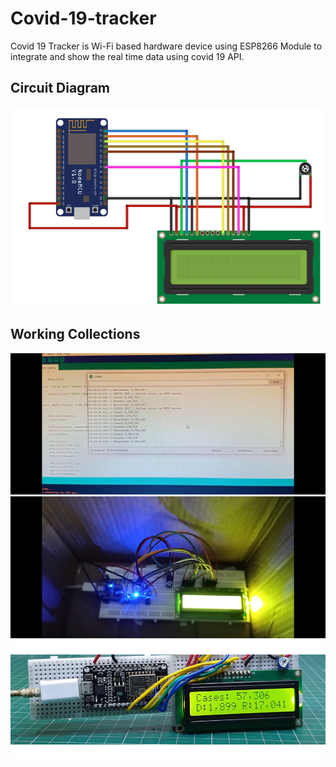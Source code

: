# Covid-19-tracker
Covid 19 Tracker is Wi-Fi based hardware device using ESP8266 Module to integrate and show the real time data using covid 19 API. 

## Circuit Diagram
![Circuit Diagram](https://github.com/TauqeerAhmad5201/Covid-19-tracker/blob/main/ckt-diagram.png?raw=true)

## Working Collections 

![collecting data](https://github.com/TauqeerAhmad5201/Covid-19-tracker/blob/main/images/Working1.jpg?raw=true)
![Some_highlights](https://github.com/TauqeerAhmad5201/Covid-19-tracker/blob/main/images/Working2.jpg?raw=true)
![Output](https://github.com/TauqeerAhmad5201/Covid-19-tracker/blob/main/images/Working3.png?raw=true)
